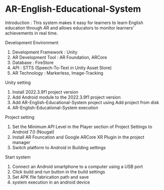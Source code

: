# AR-English-Educational-System
Introduction : This system makes it easy for learners to learn English education through AR and allows educators to monitor learners' achievements in real time.


Development Environment
1. Development Framework : Unity
2. AR Development Tool : AR Foundation, ARCore
3. Database : FireStore
4. API : STTS (Speech-To-Text in Unity Asset Store)
5. AR Technology : Markerless, Image-Tracking


Unity setting
1. Install 2022.3.9f1 project version
2. Add Android module to the 2022.3.9f1 project version
3. Add AR-English-Educational-System project using Add project from disk
4. AR-English-Educational-System execution


Project setting
1. Set the Minimum API Level in the Player section of Project Settings to Android 7.0 (Nougat)
2. Install AR Founcation and Google ARCore XR Plugin in the project manager
3. Switch platform to Android in Building settings


Start system
1. Connect an Android smartphone to a computer  using a USB port
2. Click build and run button in the build settings
3. Set APK file fabrication path and save
4. system execution in an android device

